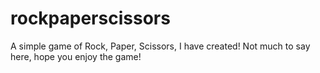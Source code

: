 # rockpaperscissors
A simple game of Rock, Paper, Scissors, I have created! Not much to say here, hope you enjoy the game!
